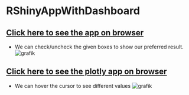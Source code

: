 # RShinyAppWithDashboard
## [Click here to see the app on browser](https://b3pu77-sarker2018.shinyapps.io/BikewerbungApp/)
 * We can check/uncheck the given boxes to show our preferred result.
![grafik](https://user-images.githubusercontent.com/61450446/131169044-2650a5d5-48b3-4b25-b824-8e0c97e0fc91.png)


## [Click here to see the plotly app on browser](https://rpubs.com/Razeeb-Sarker/802551)
  * We can hover the cursor to see different values
![grafik](https://user-images.githubusercontent.com/61450446/131168501-312b82f5-e84e-4c96-9c30-3a7a67f3af88.png)


